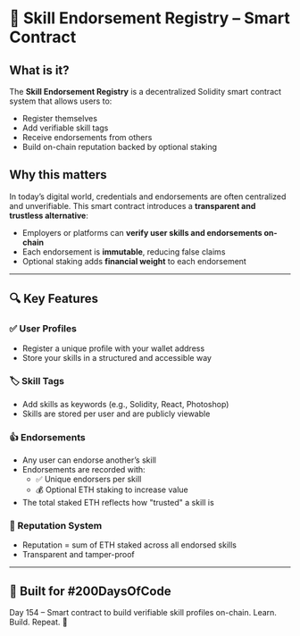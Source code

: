 # 🧠 Skill Endorsement Registry – Smart Contract
 
## What is it?

The **Skill Endorsement Registry** is a decentralized Solidity smart contract system that allows users to:

- Register themselves
- Add verifiable skill tags
- Receive endorsements from others
- Build on-chain reputation backed by optional staking 

## Why this matters 

In today’s digital world, credentials and endorsements are often centralized and unverifiable. This smart contract introduces a **transparent and trustless alternative**:

- Employers or platforms can **verify user skills and endorsements on-chain**
- Each endorsement is **immutable**, reducing false claims
- Optional staking adds **financial weight** to each endorsement

---

## 🔍 Key Features

### ✅ User Profiles

- Register a unique profile with your wallet address
- Store your skills in a structured and accessible way

### 🏷 Skill Tags

- Add skills as keywords (e.g., Solidity, React, Photoshop)
- Skills are stored per user and are publicly viewable

### 👍 Endorsements

- Any user can endorse another’s skill
- Endorsements are recorded with:
  - ✅ Unique endorsers per skill
  - 💰 Optional ETH staking to increase value
- The total staked ETH reflects how "trusted" a skill is

### 🌟 Reputation System

- Reputation = sum of ETH staked across all endorsed skills
- Transparent and tamper-proof

---

## 👷 Built for #200DaysOfCode

Day 154 – Smart contract to build verifiable skill profiles on-chain.
Learn. Build. Repeat. 🚀
